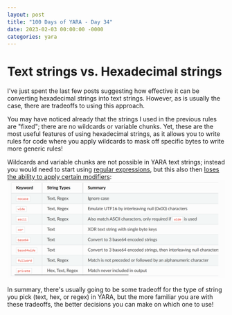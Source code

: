 ```yaml
---
layout: post
title: "100 Days of YARA - Day 34"
date: 2023-02-03 00:00:00 -0000
categories: yara
---
```


# Text strings vs. Hexadecimal strings
I've just spent the last few posts suggesting how effective it can be converting hexadecimal strings into text strings. However, as is usually the case, there are tradeoffs to using this approach.

You may have noticed already that the strings I used in the previous rules are "fixed"; there are no wildcards or variable chunks. Yet, these are the most useful features of using hexadecimal strings, as it allows you to write rules for code where you apply wildcards to mask off specific bytes to write more generic rules!

Wildcards and variable chunks are not possible in YARA text strings; instead you would need to start using [regular expressions](https://yara.readthedocs.io/en/stable/writingrules.html#regular-expressions), but this also then [loses the ability to apply certain modifiers](https://yara.readthedocs.io/en/stable/writingrules.html#string-modifier-summary):
![](/assets/2023-02-03_string_modifier_summary.png)

In summary, there's usually going to be some tradeoff for the type of string you pick (text, hex, or regex) in YARA, but the more familiar you are with these tradeoffs, the better decisions you can make on which one to use!